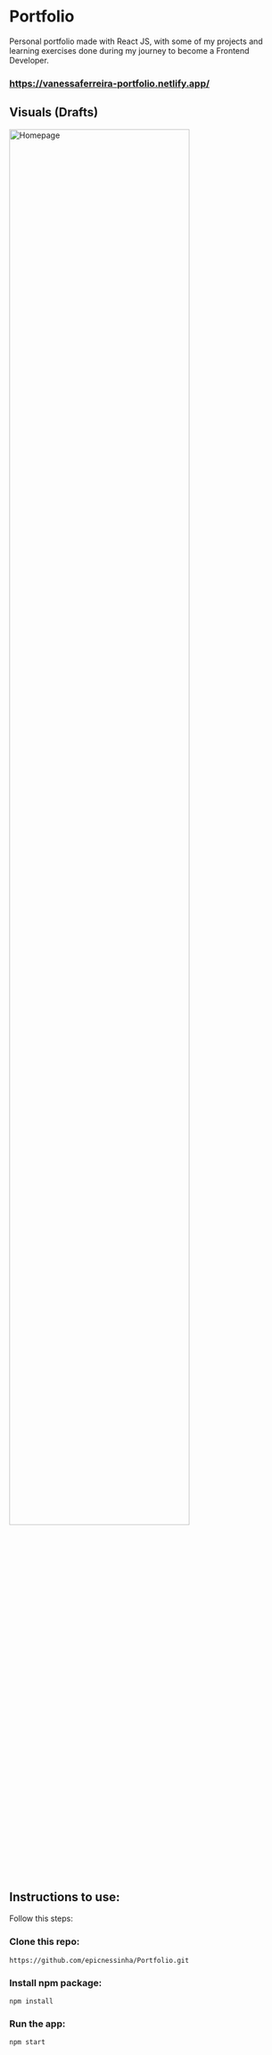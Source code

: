 # Portfolio 

Personal portfolio made with React JS, with some of my projects and learning exercises done during my journey to become a Frontend Developer.

### https://vanessaferreira-portfolio.netlify.app/



## Visuals (Drafts)
<img src="https://github.com/epicnessinha/Portfolio/blob/master/src/assets/home.png?raw=true" alt="Homepage" width="80%"/> 

## Instructions to use:

Follow this steps:

### Clone this repo:

`https://github.com/epicnessinha/Portfolio.git`

### Install npm package:

`npm install`

### Run the app:

`npm start`

